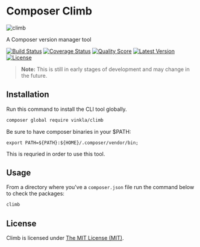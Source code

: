 # Composer Climb

![climb](https://cloud.githubusercontent.com/assets/499192/9735244/a9564544-5639-11e5-8bd2-e108f3d340c1.png)

A Composer version manager tool

[![Build Status](https://img.shields.io/travis/vinkla/climb/master.svg?style=flat)](https://travis-ci.org/vinkla/climb)
[![Coverage Status](https://img.shields.io/scrutinizer/coverage/g/vinkla/climb.svg?style=flat)](https://scrutinizer-ci.com/g/vinkla/climb/code-structure)
[![Quality Score](https://img.shields.io/scrutinizer/g/vinkla/climb.svg?style=flat)](https://scrutinizer-ci.com/g/vinkla/climb)
[![Latest Version](https://img.shields.io/github/release/vinkla/climb.svg?style=flat)](https://github.com/vinkla/climb/releases)
[![License](https://img.shields.io/packagist/l/vinkla/climb.svg?style=flat)](https://packagist.org/packages/vinkla/climb)

> **Note:** This is still in early stages of development and may change in the future.

## Installation

Run this command to install the CLI tool globally.
```bash
composer global require vinkla/climb
```

Be sure to have composer binaries in your $PATH:
```
export PATH=${PATH}:${HOME}/.composer/vendor/bin;
```

This is requried in order to use this tool.

## Usage

From a directory where you've a `composer.json` file run the command below to check the packages:
```bash
climb
```

## License

Climb is licensed under [The MIT License (MIT)](LICENSE).

